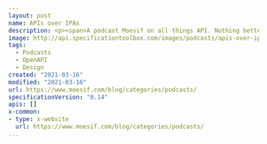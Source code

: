 ```yaml
---
layout: post
name: APIs over IPAs
description: <p><span>A podcast Moesif on all things API. Nothing better than a good API discussion over a cool IPA!</span></p>
image: http://api.specificationtoolbox.com/images/podcasts/apis-over-ipas.png
tags:
  - Podcasts
  - OpenAPI
  - Design
created: "2021-03-16"
modified: "2021-03-16"
url: https://www.moesif.com/blog/categories/podcasts/
specificationVersion: "0.14"
apis: []
x-common:
- type: x-website
  url: https://www.moesif.com/blog/categories/podcasts/
...
```

